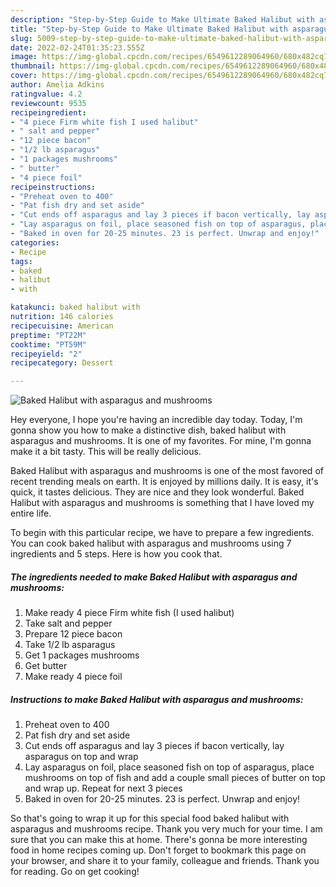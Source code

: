 ```yaml
---
description: "Step-by-Step Guide to Make Ultimate Baked Halibut with asparagus and mushrooms"
title: "Step-by-Step Guide to Make Ultimate Baked Halibut with asparagus and mushrooms"
slug: 5009-step-by-step-guide-to-make-ultimate-baked-halibut-with-asparagus-and-mushrooms
date: 2022-02-24T01:35:23.555Z
image: https://img-global.cpcdn.com/recipes/6549612289064960/680x482cq70/baked-halibut-with-asparagus-and-mushrooms-recipe-main-photo.jpg
thumbnail: https://img-global.cpcdn.com/recipes/6549612289064960/680x482cq70/baked-halibut-with-asparagus-and-mushrooms-recipe-main-photo.jpg
cover: https://img-global.cpcdn.com/recipes/6549612289064960/680x482cq70/baked-halibut-with-asparagus-and-mushrooms-recipe-main-photo.jpg
author: Amelia Adkins
ratingvalue: 4.2
reviewcount: 9535
recipeingredient:
- "4 piece Firm white fish I used halibut"
- " salt and pepper"
- "12 piece bacon"
- "1/2 lb asparagus"
- "1 packages mushrooms"
- " butter"
- "4 piece foil"
recipeinstructions:
- "Preheat oven to 400"
- "Pat fish dry and set aside"
- "Cut ends off asparagus and lay 3 pieces if bacon vertically, lay asparagus on top and wrap"
- "Lay asparagus on foil, place seasoned fish on top of asparagus, place mushrooms on top of fish and add a couple small pieces of butter on top and wrap up. Repeat for next 3 pieces"
- "Baked in oven for 20-25 minutes. 23 is perfect. Unwrap and enjoy!"
categories:
- Recipe
tags:
- baked
- halibut
- with

katakunci: baked halibut with 
nutrition: 146 calories
recipecuisine: American
preptime: "PT22M"
cooktime: "PT59M"
recipeyield: "2"
recipecategory: Dessert

---
```



![Baked Halibut with asparagus and mushrooms](https://img-global.cpcdn.com/recipes/6549612289064960/680x482cq70/baked-halibut-with-asparagus-and-mushrooms-recipe-main-photo.jpg)

Hey everyone, I hope you're having an incredible day today. Today, I'm gonna show you how to make a distinctive dish, baked halibut with asparagus and mushrooms. It is one of my favorites. For mine, I'm gonna make it a bit tasty. This will be really delicious.



Baked Halibut with asparagus and mushrooms is one of the most favored of recent trending meals on earth. It is enjoyed by millions daily. It is easy, it's quick, it tastes delicious. They are nice and they look wonderful. Baked Halibut with asparagus and mushrooms is something that I have loved my entire life.


To begin with this particular recipe, we have to prepare a few ingredients. You can cook baked halibut with asparagus and mushrooms using 7 ingredients and 5 steps. Here is how you cook that.

<!--inarticleads1-->

##### The ingredients needed to make Baked Halibut with asparagus and mushrooms:

1. Make ready 4 piece Firm white fish (I used halibut)
1. Take  salt and pepper
1. Prepare 12 piece bacon
1. Take 1/2 lb asparagus
1. Get 1 packages mushrooms
1. Get  butter
1. Make ready 4 piece foil




<!--inarticleads2-->

##### Instructions to make Baked Halibut with asparagus and mushrooms:

1. Preheat oven to 400
1. Pat fish dry and set aside
1. Cut ends off asparagus and lay 3 pieces if bacon vertically, lay asparagus on top and wrap
1. Lay asparagus on foil, place seasoned fish on top of asparagus, place mushrooms on top of fish and add a couple small pieces of butter on top and wrap up. Repeat for next 3 pieces
1. Baked in oven for 20-25 minutes. 23 is perfect. Unwrap and enjoy!




So that's going to wrap it up for this special food baked halibut with asparagus and mushrooms recipe. Thank you very much for your time. I am sure that you can make this at home. There's gonna be more interesting food in home recipes coming up. Don't forget to bookmark this page on your browser, and share it to your family, colleague and friends. Thank you for reading. Go on get cooking!
